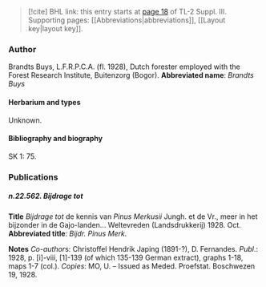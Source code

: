 > [!cite] BHL link: this entry starts at [page 18](https://www.biodiversitylibrary.org/page/33266325) of TL-2 Suppl. III.
> Supporting pages: [[Abbreviations|abbreviations]], [[Layout key|layout key]].

### Author

Brandts Buys, L.F.R.P.C.A. (fl. 1928), Dutch forester employed with the Forest Research Institute, Buitenzorg (Bogor). 
**Abbreviated name**: *Brandts Buys*

#### Herbarium and types

Unknown.

#### Bibliography and biography

SK 1: 75.

### Publications

##### n.22.562. Bijdrage tot

**Title**
*Bijdrage tot* de kennis van *Pinus Merkusii* Jungh. et de Vr., meer in het bijzonder in de Gajo-landen... Weltevreden (Landsdrukkerij) 1928. Oct.
**Abbreviated title**: *Bijdr. Pinus Merk.*

**Notes**
*Co-author*s: Christoffel Hendrik Japing (1891-?), D. Fernandes.
*Publ*.: 1928, p. \[i\]-viii, \[1\]-139 (of which 135-139 German extract), graphs 1-18, maps 1-7 (col.). *Copies*: MO, U. – Issued as Meded. Proefstat. Boschwezen 19, 1928.

